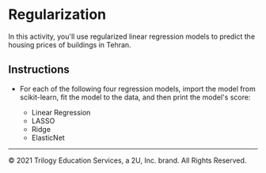 # Regularization

In this activity, you'll use regularized linear regression models to predict the housing prices of buildings in Tehran.

## Instructions

* For each of the following four regression models, import the model from scikit-learn, fit the model to the data, and then print the model's score:

    * Linear Regression
    * LASSO
    * Ridge
    * ElasticNet

---

© 2021 Trilogy Education Services, a 2U, Inc. brand. All Rights Reserved.
